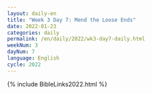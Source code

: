 ```yaml
---
layout: daily-en
title: "Week 3 Day 7: Mend the Loose Ends"
date: 2022-01-23
categories: daily
permalink: /en/daily/2022/wk3-day7-daily.html
weekNum: 3
dayNum: 7
language: English
cycle: 2022
---
```

{% include BibleLinks2022.html %} 
